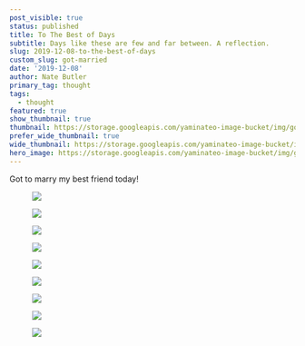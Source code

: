 ```yaml
---
post_visible: true
status: published
title: To The Best of Days
subtitle: Days like these are few and far between. A reflection.
slug: 2019-12-08-to-the-best-of-days
custom_slug: got-married
date: '2019-12-08'
author: Nate Butler
primary_tag: thought
tags:
  - thought
featured: true
show_thumbnail: true
thumbnail: https://storage.googleapis.com/yaminateo-image-bucket/img/got_married_1x1.jpg
prefer_wide_thumbnail: true
wide_thumbnail: https://storage.googleapis.com/yaminateo-image-bucket/img/got_married_1x2.jpg
hero_image: https://storage.googleapis.com/yaminateo-image-bucket/img/got_married_hero.jpg
---
```

<p>Got to marry my best friend today!</p><figure class="w-richtext-figure-type-image w-richtext-align-fullwidth" style="max-width:3000px"><div><img src="https://uploads-ssl.webflow.com/60453108a750bf32c24d79eb/6046d30863017626d70d0645_0201.jpg" loading="lazy"></div></figure><figure class="w-richtext-figure-type-image w-richtext-align-fullwidth" style="max-width:3000px"><div><img src="https://uploads-ssl.webflow.com/60453108a750bf32c24d79eb/6046d3137a61fb4fc810794b_0289.jpg" loading="lazy"></div></figure><figure class="w-richtext-figure-type-image w-richtext-align-fullwidth" style="max-width:3000px"><div><img src="https://uploads-ssl.webflow.com/60453108a750bf32c24d79eb/6046d31f0fdcd7489d8399a1_0524.jpg" loading="lazy"></div></figure><figure class="w-richtext-figure-type-image w-richtext-align-fullwidth" style="max-width:3000px"><div><img src="https://uploads-ssl.webflow.com/60453108a750bf32c24d79eb/6046d32d1016c7f3d1a5e4c2_0589.jpg" loading="lazy"></div></figure><figure class="w-richtext-figure-type-image w-richtext-align-fullwidth" style="max-width:2000px"><div><img src="https://uploads-ssl.webflow.com/60453108a750bf32c24d79eb/6046d33ddc05ca0a6d4294be_0687.jpg" loading="lazy"></div></figure><figure class="w-richtext-figure-type-image w-richtext-align-fullwidth" style="max-width:6016px"><div><img src="https://uploads-ssl.webflow.com/60453108a750bf32c24d79eb/6046d3491016c77689a5e5ec_046-pr-henrydelacweddings-HD1_3909.jpg" loading="lazy"></div></figure><figure class="w-richtext-figure-type-image w-richtext-align-fullwidth" style="max-width:6016px"><div><img src="https://uploads-ssl.webflow.com/60453108a750bf32c24d79eb/6046d375dd28b76be3d94e8e_321-pr-henrydelacweddings-HD1_4170.jpg" loading="lazy"></div></figure><figure class="w-richtext-figure-type-image w-richtext-align-fullwidth" style="max-width:6016px"><div><img src="https://uploads-ssl.webflow.com/60453108a750bf32c24d79eb/6046d367dde6796a24366732_341-pr-henrydelacweddings-HD2_5738.jpg" loading="lazy"></div></figure><figure class="w-richtext-figure-type-image w-richtext-align-fullwidth" style="max-width:5731px"><div><img src="https://uploads-ssl.webflow.com/60453108a750bf32c24d79eb/6046d387837ca28df871fd94_356-pr-henrydelacweddings-HD2_5772.jpg" loading="lazy"></div></figure>